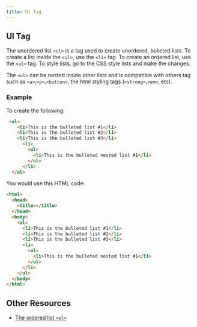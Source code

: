 ```yaml
---
title: Ul Tag
---
```

## Ul Tag

The unordered list `<ul>` is a tag used to create unordered, bulleted lists. To create a list inside the `<ul>`, use the `<li>` tag. To create an ordered list, use the `<ol>` tag. To style lists, go to the CSS style lists and make the changes.

The `<ul>` can be nested inside other lists and is compatible with others tag such as `<a>`,`<p>`,`<button>`, the html styling tags (`<strong>`,`<em>`, etc).

### Example
To create the following:
```html
 <ul>
    <li>This is the bulleted list #1</li>
    <li>This is the bulleted list #2</li>
    <li>This is the bulleted list #3</li>
      <li>
        <ul>
          <li>This is the bulleted nested list #1</li>
        </ul>
      </li>
  </ul>
```

You would use this HTML code:
``` html
<html>
  <head>
    <title></title>
  </head>
  <body>
    <ul>
      <li>This is the bulleted list #1</li>
      <li>This is the bulleted list #2</li>
      <li>This is the bulleted list #3</li>
      <li>
        <ul>
          <li>This is the bulleted nested list #1</li>
        </ul>
      </li>
    </ul>
  </body>
</html>
```

## Other Resources
- [The ordered list `<ol>`](https://github.com/freeCodeCamp/guides/blob/master/src/pages/html/elements/ol-tag/index.md)


